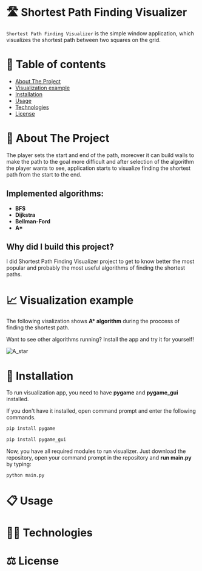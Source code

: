 # 🛣️ Shortest Path Finding Visualizer

`Shortest Path Finding Visualizer` is the simple window application, which visualizes the shortest path between two squares on the grid.

# 📜 Table of contents
* [About The Project](#about-the-project)
* [Visualization example](#visualization-example)
* [Installation](#installation)
* [Usage](#usage)
* [Technologies](#technologies)
* [License](#license)


# 📘 About The Project <a name="#-about-the-project-"></a>
The player sets the start and end of the path, moreover it can build walls to make the path to the goal more difficult and after selection of the algorithm the player wants to see, application starts to visualize finding the shortest path from the start to the end.

## Implemented algorithms:
- <strong>BFS
- Dijkstra
- Bellman-Ford
- A*</strong>

## Why did I build this project?
I did Shortest Path Finding Visualizer project to get to know better the most popular and probably the most useful algorithms of finding the shortest paths.

# 📈 Visualization example <a name="#visualization-example"></a>
The following visalization shows <strong>A* algorithm</strong> during the proccess of finding the shortest path.
<p>Want to see other algorithms running? Install the app and try it for yourself!</p>

![A_star](https://user-images.githubusercontent.com/67509491/136714105-2d5445c6-c317-430d-a419-0c0081261867.gif)


# 🔧 Installation <a name="#installation"></a>
To run visualization app, you need to have <strong>pygame</strong> and <strong>pygame_gui</strong> installed.

<p>If you don't have it installed, open command prompt and enter the following commands.</p>

```bash
pip install pygame
```

```bash
pip install pygame_gui
```

<p>Now, you have all required modules to run visualizer. Just download the repository, open your command prompt in the repository and <strong>run main.py</strong> by typing:</p>

```bash
python main.py
```

# 📋 Usage <a name="#usage"></a>

# 👨‍💻 Technologies <a name="#technologies"></a>

# ⚖️ License <a name="#license"></a>
